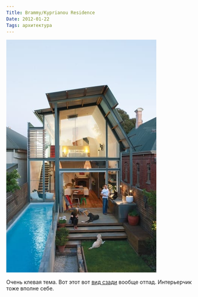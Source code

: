 ```yaml
---
Title: Brammy/Kyprianou Residence
Date: 2012-01-22
Tags: архитектура
---
```


![brammy-kyprianou-residence-exterior-pool-family-portrait.jpg](images/brammy-kyprianou-residence-exterior-pool-family-portrait.jpg)

Очень клевая тема. Вот этот вот [вид сзади][1] вообще отпад. Интерьерчик тоже вполне себе.

[1]: http://www.dwell.com/articles/party-in-the-back.html